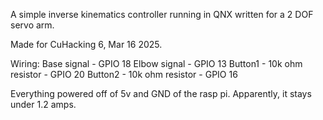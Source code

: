 A simple inverse kinematics controller running in QNX written for a 2 DOF servo arm.

Made for CuHacking 6, Mar 16 2025.

Wiring:
Base signal - GPIO 18
Elbow signal - GPIO 13
Button1 - 10k ohm resistor - GPIO 20
Button2 - 10k ohm resistor - GPIO 16

Everything powered off of 5v and GND of the rasp pi. Apparently, it stays under 1.2 amps.

